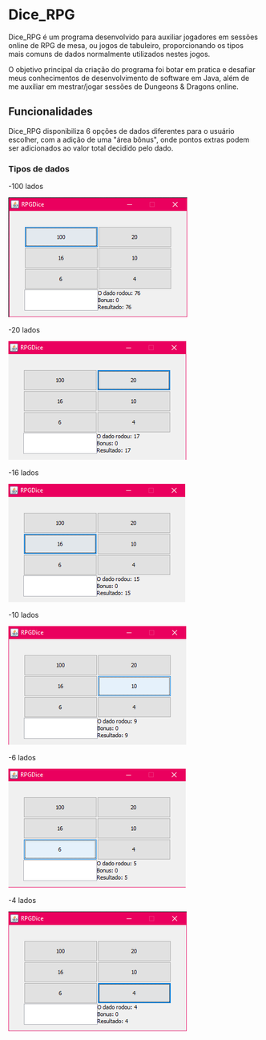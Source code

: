 # Dice_RPG

Dice_RPG é um programa desenvolvido para auxiliar jogadores em sessões online de RPG de mesa, ou jogos de tabuleiro, proporcionando os tipos mais comuns de dados normalmente utilizados nestes jogos.

O objetivo principal da criação do programa foi botar em pratica e desafiar meus conhecimentos de desenvolvimento de software em Java, além de me auxiliar em mestrar/jogar sessões de Dungeons & Dragons online.

## Funcionalidades

Dice_RPG disponibiliza 6 opções de dados diferentes para o usuário escolher, com a adição de uma "área bônus", onde pontos extras podem ser adicionados ao valor total decidido pelo dado.

### Tipos de dados

-100 lados

![Dice_RPG 100](https://github.com/burgues0/Dice_RPG/blob/main/screenshots/dice_rpg_100.png)

-20 lados

![Dice_RPG 20](https://github.com/burgues0/Dice_RPG/blob/main/screenshots/dice_rpg_20.png)

-16 lados

![Dice_RPG 16](https://github.com/burgues0/Dice_RPG/blob/main/screenshots/dice_rpg_16.png)

-10 lados

![Dice_RPG 10](https://github.com/burgues0/Dice_RPG/blob/main/screenshots/dice_rpg_10.png)

-6 lados

![Dice_RPG 6](https://github.com/burgues0/Dice_RPG/blob/main/screenshots/dice_rpg_6.png)

-4 lados

![Dice_RPG 4](https://github.com/burgues0/Dice_RPG/blob/main/screenshots/dice_rpg_4.png)
